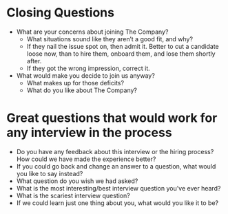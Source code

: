 # Closing Questions

* What are your concerns about joining The Company? 
    * What situations sound like they aren’t a good fit, and why?
    * If they nail the issue spot on, then admit it. Better to cut a candidate loose now, than to hire them, onboard them, and lose them shortly after.
    * If they got the wrong impression, correct it. 
* What would make you decide to join us anyway?
    * What makes up for those deficits? 
    * What do you like about The Company?

# Great questions that would work for any interview in the process

* Do you have any feedback about this interview or the hiring process? How could we have made the experience better?
* If you could go back and change an answer to a question, what would you like to say instead?
* What question do you wish we had asked?
* What is the most interesting/best interview question you've ever heard?
* What is the scariest interview question?
* If we could learn just one thing about you, what would you like it to be?
